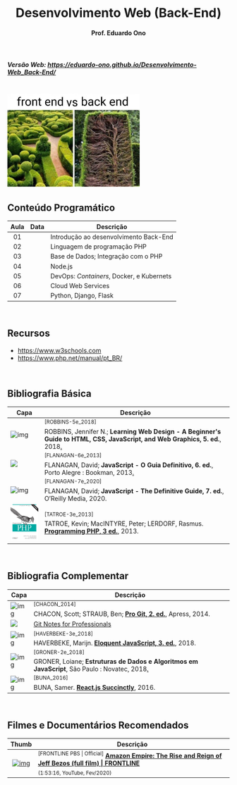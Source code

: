<h1 align="center">Desenvolvimento Web (Back-End)</h1>

<h4 align="center">Prof. Eduardo Ono</h4>

&nbsp;

##### Versão Web: https://eduardo-ono.github.io/Desenvolvimento-Web_Back-End/

<br>

<img src="./bin/meme.jpg" alt="img" width="300px">

<br>

## Conteúdo Programático

| Aula | Data | Descrição |
| :-:  | :-:  | --- |
| 01 |  | Introdução ao desenvolvimento Back-End
| 02 |  | Linguagem de programação PHP
| 03 |  | Base de Dados; Integração com o PHP
| 04 |  | Node.js
| 05 |  | DevOps: _Containers_, Docker, e Kubernets
| 06 |  | Cloud Web Services
| 07 |  | Python, Django, Flask

<br>

## Recursos

- https://www.w3schools.com
- https://www.php.net/manual/pt_BR/

<br>

## Bibliografia Básica

| Capa | Descrição |
| ---  | --- |
| <img src="https://images-na.ssl-images-amazon.com/images/I/51iVcZUGuoL._SX408_BO1,204,203,200_.jpg" alt="img" width="100px"> | <sup>[ROBBINS-5e_2018]</sup><br>ROBBINS, Jennifer N.; __Learning Web Design - A Beginner's Guide to HTML, CSS, JavaScript, and Web Graphics, 5. ed.__, 2018[.](https://app.box.com/s/thfya26nnxo8gwbwo09qjfwq83n96m4a)
| <img src="https://m.media-amazon.com/images/I/51w53T12s8L.jpg" width="100px"> | <sup>[FLANAGAN-6e_2013]</sup><br>FLANAGAN, David; __JavaScript - O Guia Definitivo, 6. ed.__, Porto Alegre : Bookman, 2013[.](https://app.box.com/s/1nud9latis2zqn63f3ycsj0nv7zlv1mr)
| <img src="./referencias/capas/FLANAGAN-7e_2020.jpg" width="100px" alt="img"> | <sup>[FLANAGAN-7e_2020]</sup><br>FLANAGAN, David; __JavaScript - The Definitive Guide, 7. ed.__, O’Reilly Media, 2020.
| <img src="./referencias/capas/TATROE-3e_2013.jpg" alt="img" width="100px"> | <sup>[TATROE-3e_2013]</sup><br>TATROE, Kevin; MacINTYRE, Peter; LERDORF, Rasmus. [__Programming PHP, 3 ed.__](https://archive.org/details/ProgrammingPHP3rdEdition), 2013.
<br>

## Bibliografia Complementar

| Capa | Descrição |
| ---  | ---       |
| <img src="https://git-scm.com/images/progit2.png" alt="img" width="100px"> | <sup>[CHACON_2014]</sup><br>CHACON, Scott; STRAUB, Ben; [__Pro Git, 2. ed.__](https://git-scm.com/book/en/v2), Apress, 2014.
| <img src="https://goalkicker.com/GitBook/GitGrow.png" width="100px"> | [Git Notes for Professionals](https://goalkicker.com/GitBook/)
| <img src="./referencias/capas/haverbeke-3e_2018.jpg" alt="img" width="100px"> | <sup>[HAVERBEKE-3e_2018]</sup><br>HAVERBEKE, Marijn. [__Eloquent JavaScript, 3. ed.__](https://archive.org/details/2018eloquentjavascript), 2018.
| <img src="./referencias/capas/GRONER-2e_2018.png" alt="img" width="100px"> | <sup>[GRONER-2e_2018]</sup><br>GRONER, Loiane; __Estruturas de Dados e Algoritmos em JavaScript__, São Paulo : Novatec, 2018[.](https://app.box.com/s/ad9284w4gaxfyi3s6jtngy9i2wjnnx2k)
| <img src="https://cdn.syncfusion.com/content/images/downloads/ebook/react-succinctly.png" alt="img" width="100px"> | <sup>[BUNA_2016]</sup><br>BUNA, Samer. [__React.js Succinctly__](https://www.syncfusion.com/ebooks/reactjs_succinctly), 2016.

<br>

## Filmes e Documentários Recomendados

| Thumb | Descrição |
| :-: | --- |
| [![img](https://img.youtube.com/vi/RVVfJVj5z8s/default.jpg)](https://www.youtube.com/watch?v=RVVfJVj5z8s) | <sup>[FRONTLINE PBS \| Official]</sup> [__Amazon Empire: The Rise and Reign of Jeff Bezos (full film) \| FRONTLINE__](https://www.youtube.com/watch?v=RVVfJVj5z8s) <br> <sub>(1:53:16, YouTube, Fev/2020)</sub>

<br>
